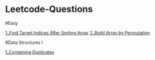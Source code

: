 # Leetcode-Questions
#Easy

[1_Find Target Indices After Sorting Array](https://leetcode.com/problems/find-target-indices-after-sorting-array/)
[2_Build Array by Permutation](https://leetcode.com/problems/build-array-from-permutation/)

#Data Structures I

[1_Containing Duplicates](https://leetcode.com/problems/contains-duplicate/)
